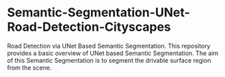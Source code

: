 # Semantic-Segmentation-UNet-Road-Detection-Cityscapes
Road Detection via UNet Based Semantic Segmentation. This repository provides a basic overview of UNet based Semantic Segmentation. The aim of this Semantic Segmentation is to segment the drivable surface region from the scene.
